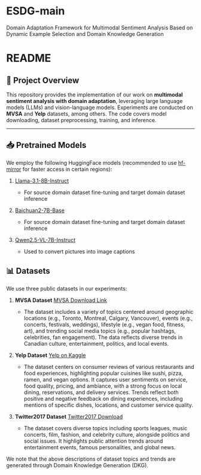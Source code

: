 # ESDG-main
Domain Adaptation Framework for Multimodal Sentiment Analysis Based on Dynamic Example Selection and Domain Knowledge Generation

# README

## 📖 Project Overview

This repository provides the implementation of our work on **multimodal sentiment analysis with domain adaptation**, leveraging large language models (LLMs) and vision-language models. Experiments are conducted on **MVSA** and **Yelp** datasets, among others. The code covers model downloading, dataset preprocessing, training, and inference.

---

## 📥 Pretrained Models

We employ the following HuggingFace models (recommended to use [hf-mirror](https://hf-mirror.com/) for faster access in certain regions):

1. [Llama-3.1-8B-Instruct](https://hf-mirror.com/meta-llama/Llama-3.1-8B-Instruct)  
   - For source domain dataset fine-tuning and target domain dataset inference

2. [Baichuan2-7B-Base](https://hf-mirror.com/baichuan-inc/Baichuan2-7B-Base)  
   - For source domain dataset fine-tuning and target domain dataset inference

3. [Qwen2.5-VL-7B-Instruct](https://hf-mirror.com/Qwen/Qwen2.5-VL-7B-Instruct)  
   - Used to convert pictures into image captions





## 📊 Datasets

We use three public datasets in our experiments:

1. **MVSA Dataset**
   [MVSA Download Link](https://mcrlab.net/research/mvsa-sentiment-analysis-on-multi-view-social-data/)  
   - The dataset includes a variety of topics centered around geographic locations (e.g., Toronto, Montreal, Calgary, Vancouver), events (e.g., concerts, festivals, weddings), lifestyle (e.g., vegan food, fitness, art), and trending social media topics (e.g., popular hashtags, celebrities, fan engagement). The data reflects diverse trends in Canadian culture, entertainment, politics, and local events.

2. **Yelp Dataset** 
   [Yelp on Kaggle](https://www.kaggle.com/datasets/yelp-dataset/yelp-dataset/discussion?sort=undefined)  
   - The dataset centers on consumer reviews of various restaurants and food experiences, highlighting popular cuisines like sushi, pizza, ramen, and vegan options. It captures user sentiments on service, food quality, pricing, and ambiance, with a strong focus on local dining, reservations, and delivery services. Trends reflect both positive and negative feedback on dining experiences, including mentions of specific dishes, locations, and customer service quality.

3. **Twitter2017 Dataset** 
   [Twitter2017 Download](https://www.selectdataset.com/dataset/61d0ffc875f221582d15e56a897cadda)  
   - The dataset covers diverse topics including sports leagues, music concerts, film, fashion, and celebrity culture, alongside politics and social issues. It highlights public attention trends around entertainment events, famous personalities, and global news.

We note that the above descriptions of dataset topics and trends are generated through Domain Knowledge Generation (DKG).

